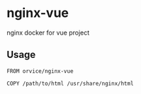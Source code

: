 # nginx-vue
nginx docker for vue project


## Usage 

```
FROM orvice/nginx-vue

COPY /path/to/html /usr/share/nginx/html
```